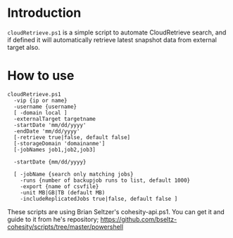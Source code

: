 # Introduction

`cloudRetrieve.ps1` is a simple script to automate CloudRetrieve search, and if defined it will automatically retrieve latest snapshot data from external target also.

# How to use

```
cloudRetrieve.ps1 
  -vip {ip or name} 
  -username {username} 
  [ -domain local ]
  -externalTarget targetname 
  -startDate 'mm/dd/yyyy' 
  -endDate 'mm/dd/yyyy' 
  [-retrieve true|false, default false] 
  [-storageDomain 'domainanme'] 
  [-jobNames job1,job2,job3]

  -startDate {mm/dd/yyyy} 
  
  [ -jobName {search only matching jobs} 
    -runs {number of backupjob runs to list, default 1000} 
    -export {name of csvfile}
    -unit MB|GB|TB (default MB)
    -includeReplicatedJobs true|false, default false ]
```


These scripts are using Brian Seltzer's cohesity-api.ps1. You can get it and guide to it from he's repository; https://github.com/bseltz-cohesity/scripts/tree/master/powershell
